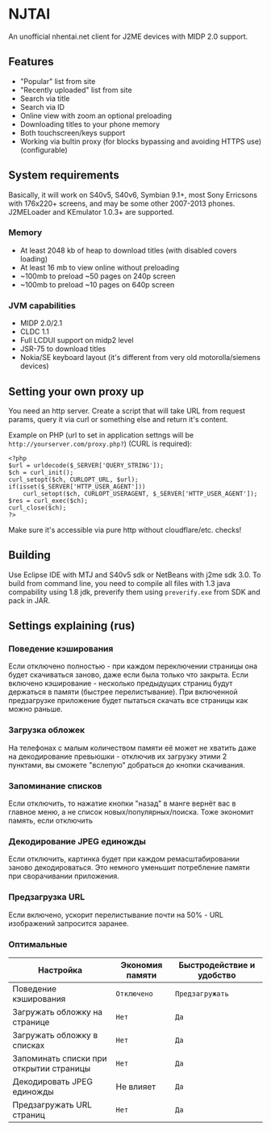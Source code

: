 # NJTAI
An unofficial nhentai.net client for J2ME devices with MIDP 2.0 support.

## Features
- "Popular" list from site
- "Recently uploaded" list from site
- Search via title
- Search via ID
- Online view with zoom an optional preloading
- Downloading titles to your phone memory
- Both touchscreen/keys support
- Working via bultin proxy (for blocks bypassing and avoiding HTTPS use) (configurable)

## System requirements
Basically, it will work on S40v5, S40v6, Symbian 9.1+, most Sony Erricsons with 176x220+ screens, and may be some other 2007-2013 phones. J2MELoader and KEmulator 1.0.3+ are supported.
### Memory
- At least 2048 kb of heap to download titles (with disabled covers loading)
- At least 16 mb to view online without preloading
- ~100mb to preload ~50 pages on 240p screen
- ~100mb to preload ~10 pages on 640p screen
### JVM capabilities
- MIDP 2.0/2.1
- CLDC 1.1
- Full LCDUI support on midp2 level
- JSR-75 to download titles
- Nokia/SE keyboard layout (it's different from very old motorolla/siemens devices)

## Setting your own proxy up
You need an http server. Create a script that will take URL from request params, query it via curl or something else and return it's content.

Example on PHP (url to set in application settngs will be `http://yourserver.com/proxy.php?`) (CURL is required):
```
<?php
$url = urldecode($_SERVER['QUERY_STRING']);
$ch = curl_init();
curl_setopt($ch, CURLOPT_URL, $url);
if(isset($_SERVER['HTTP_USER_AGENT']))
	curl_setopt($ch, CURLOPT_USERAGENT, $_SERVER['HTTP_USER_AGENT']);
$res = curl_exec($ch);
curl_close($ch);
?>
```

Make sure it's accessible via pure http without cloudflare/etc. checks!

## Building
Use Eclipse IDE with MTJ and S40v5 sdk or NetBeans with j2me sdk 3.0. 
To build from command line, you need to compile all files with 1.3 java compability using 1.8 jdk, preverify them using `preverify.exe` from SDK and pack in JAR.

## Settings explaining (rus)
### Поведение кэширования
Если отключено полностью - при каждом переключении страницы она будет скачиваться заново, даже если была только что закрыта. Если включено кэширование - несколько предыдущих страниц будут держаться в памяти (быстрее перелистывание). При включенной предзагрузке приложение будет пытаться скачать все страницы как можно раньше.
### Загрузка обложек
На телефонах с малым количеством памяти её может не хватить даже на декодирование превьюшки - отключив их загрузку этими 2 пунктами, вы сможете "вслепую" добраться до кнопки скачивания.
### Запоминание списков
Если отключить, то нажатие кнопки "назад" в манге вернёт вас в главное меню, а не список новых/популярных/поиска. Тоже экономит память, если отключить
### Декодирование JPEG единожды
Если отключить, картинка будет при каждом ремасштабировании заново декодироваться. Это немного уменьшит потребление памяти при сворачивании приложения.
### Предзагрузка URL
Если включено, ускорит перелистывание почти на 50% - URL изображений запросится заранее.

### Оптимальные
Настройка|Экономия памяти|Быстродействие и удобство
---|---|---
Поведение кэширования|`Отключено`|`Предзагружать`
Загружать обложку на странице|`Нет`|`Да`
Загружать обложку в списках|`Нет`|`Да`
Запоминать списки при открытии страницы|`Нет`|`Да`
Декодировать JPEG единожды|Не влияет|`Да`
Предзагружать URL страниц|`Нет`|`Да`
